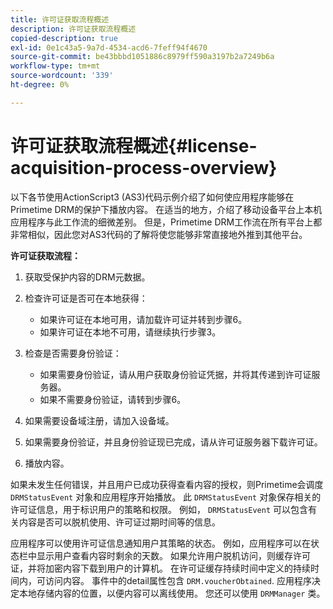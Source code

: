 ```yaml
---
title: 许可证获取流程概述
description: 许可证获取流程概述
copied-description: true
exl-id: 0e1c43a5-9a7d-4534-acd6-7feff94f4670
source-git-commit: be43bbbd1051886c8979ff590a3197b2a7249b6a
workflow-type: tm+mt
source-wordcount: '339'
ht-degree: 0%

---
```


# 许可证获取流程概述{#license-acquisition-process-overview}

以下各节使用ActionScript3 (AS3)代码示例介绍了如何使应用程序能够在Primetime DRM的保护下播放内容。 在适当的地方，介绍了移动设备平台上本机应用程序与此工作流的细微差别。 但是，Primetime DRM工作流在所有平台上都非常相似，因此您对AS3代码的了解将使您能够非常直接地外推到其他平台。

**许可证获取流程：**

1. 获取受保护内容的DRM元数据。
1. 检查许可证是否可在本地获得：

   * 如果许可证在本地可用，请加载许可证并转到步骤6。
   * 如果许可证在本地不可用，请继续执行步骤3。

1. 检查是否需要身份验证：

   * 如果需要身份验证，请从用户获取身份验证凭据，并将其传递到许可证服务器。
   * 如果不需要身份验证，请转到步骤6。

1. 如果需要设备域注册，请加入设备域。
1. 如果需要身份验证，并且身份验证现已完成，请从许可证服务器下载许可证。
1. 播放内容。

如果未发生任何错误，并且用户已成功获得查看内容的授权，则Primetime会调度 `DRMStatusEvent` 对象和应用程序开始播放。 此 `DRMStatusEvent` 对象保存相关的许可证信息，用于标识用户的策略和权限。 例如， `DRMStatusEvent` 可以包含有关内容是否可以脱机使用、许可证过期时间等的信息。

应用程序可以使用许可证信息通知用户其策略的状态。 例如，应用程序可以在状态栏中显示用户查看内容时剩余的天数。 如果允许用户脱机访问，则缓存许可证，并将加密内容下载到用户的计算机。 在许可证缓存持续时间中定义的持续时间内，可访问内容。 事件中的detail属性包含 `DRM.voucherObtained`. 应用程序决定本地存储内容的位置，以便内容可以离线使用。 您还可以使用 `DRMManager` 类。
